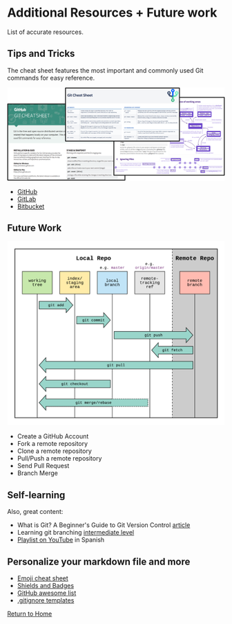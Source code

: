 # Additional Resources + Future work
List of accurate resources.

## Tips and Tricks
The cheat sheet features the most important and commonly used Git commands for easy reference.

![Picture_01](../images/cheat_sheet.png)

- [GitHub](https://education.github.com/git-cheat-sheet-education.pdf)
- [GitLab](https://about.gitlab.com/images/press/git-cheat-sheet.pdf)
- [Bitbucket](https://www.atlassian.com/git/tutorials/atlassian-git-cheatsheet)

## Future Work

![Git Workflow](../images/git-workflow.png)

* Create a GitHub Account
* Fork a remote repository
* Clone a remote repository
* Pull/Push a remote repository
* Send Pull Request 
* Branch Merge

## Self-learning
Also, great content:

- What is Git? A Beginner's Guide to Git Version Control [article](https://www.freecodecamp.org/news/what-is-git-learn-git-version-control/)
- Learning git branching [intermediate level](https://learngitbranching.js.org/)
- [Playlist on YouTube](https://youtube.com/playlist?list=PLTd5ehIj0goMCnj6V5NdzSIHBgrIXckGU) in Spanish

## Personalize your markdown file and more
- [Emoji cheat sheet](https://github.com/ikatyang/emoji-cheat-sheet)
- [Shields and Badges](https://github.com/badges/shields)
- [GitHub awesome list](https://github.com/tiimgreen/github-cheat-sheet)
- [.gitignore templates](https://github.com/github/gitignore)

<!-- https://www.w3schools.com/git/git_remote_getstarted.asp -->
<!-- It is a secret. Oswald TC - Oct 14th 2022 -->

[Return to Home](../README.md)
